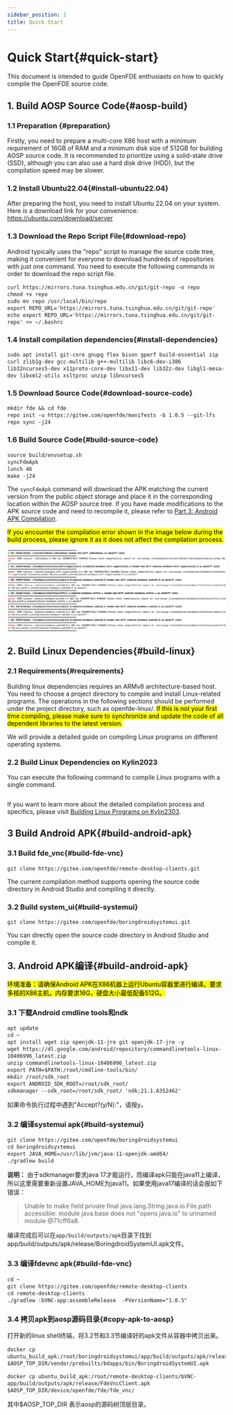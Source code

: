 ```yaml
---
sidebar_position: 1
title: Quick Start
---
```


# Quick Start{#quick-start}

This document is intended to guide OpenFDE enthusiasts on how to quickly compile the OpenFDE source code.

## 1. Build AOSP Source Code{#aosp-build}

### 1.1 Preparation {#preparation}

Firstly, you need to prepare a multi-core X86 host with a minimum requirement of 16GB of RAM and a minimum disk size of 512GB for building AOSP source code. It is recommended to prioritize using a solid-state drive (SSD), although you can also use a hard disk drive (HDD), but the compilation speed may be slower.

### 1.2 Install Ubuntu22.04{#install-ubuntu22.04}

After preparing the host, you need to install Ubuntu 22.04 on your system. Here is a download link for your convenience: https://ubuntu.com/download/server

### 1.3 Download the Repo Script File{#download-repo}

Android typically uses the "repo" script to manage the source code tree, making it convenient for everyone to download hundreds of repositories with just one command. You need to execute the following commands in order to download the repo script file.

```
curl https://mirrors.tuna.tsinghua.edu.cn/git/git-repo -o repo
chmod +x repo
sudo mv repo /usr/local/bin/repo
export REPO_URL='https://mirrors.tuna.tsinghua.edu.cn/git/git-repo'
echo export REPO_URL='https://mirrors.tuna.tsinghua.edu.cn/git/git-repo' >> ~/.bashrc
```

### 1.4 Install compilation dependencies{#install-dependencies}

```
sudo apt install git-core gnupg flex bison gperf build-essential zip curl zlib1g-dev gcc-multilib g++-multilib libc6-dev-i386 lib32ncurses5-dev x11proto-core-dev libx11-dev lib32z-dev libgl1-mesa-dev libxml2-utils xsltproc unzip libncurses5
```

### 1.5 Download Source Code{#download-source-code}

```
mkdir fde && cd fde
repo init -u https://gitee.com/openfde/manifests -b 1.0.5 --git-lfs
repo sync -j24
```

### 1.6 Build Source Code{#build-source-code}

```
source build/envsetup.sh
syncFdeApk
lunch 46 
make -j24
```

 The `syncFdeApk` command will download the APK matching the current version from the public object storage and place it in the corresponding location within the AOSP source tree. If you have made modifications to the APK source code and need to recompile it, please refer to [Part 3: Android APK Compilation](./quick-start#build-android-apk).

<mark>If you encounter the compilation error shown in the image below during the build process, please ignore it as it does not affect the compilation process.</mark>

![build-warn](./img/build-warn.png)

## 2. Build Linux Dependencies{#build-linux}

### 2.1 Requirements{#requirements}

Building linux dependencies requires an ARMv8 architecture-based host. You need to choose a project directory to compile and install Linux-related programs. The operations in the following sections should be performed under the project directory, such as openfde-linux/. <mark> If this is not your first time compiling, please make sure to synchronize and update the code of all dependent libraries to the latest version.</mark>

We will provide a detailed guide on compiling Linux programs on different operating systems.

### 2.2 Build Linux Dependencies on Kylin2023

You can execute the following command to compile Linux programs with a single command.

```

```

If you want to learn more about the detailed compilation process and specifics, please visit [Building Linux Programs on Kylin2303](./build-linux/build-linux-on-kylin2303).

## 3 Build Android APK{#build-android-apk}

### 3.1 Build fde_vnc{#build-fde-vnc}

```
git clone https://gitee.com/openfde/remote-desktop-clients.git
``` 

The current compilation method supports opening the source code directory in Android Studio and compiling it directly.

### 3.2 Build system_ui{#build-systemui}

```
git clone https://gitee.com/openfde/boringdroidsystemui.git
```

You can directly open the source code directory in Android Studio and compile it.


## 3. Android APK编译{#build-android-apk}

<mark>环境准备：请确保Android APK在X86机器上运行Ubuntu容器里进行编译。要求多核的X86主机，内存要求16G，硬盘大小最低配备512G。</mark>

### 3.1 下载Android cmdline tools和ndk

```
apt update
cd ~
apt install wget zip openjdk-11-jre git openjdk-17-jre -y
wget https://dl.google.com/android/repository/commandlinetools-linux-10406996_latest.zip
unzip commandlinetools-linux-10406996_latest.zip
export PATH=$PATH:/root/cmdline-tools/bin/
mkdir /root/sdk_root
export ANDROID_SDK_ROOT=/root/sdk_root/
sdkmanager --sdk_root=/root/sdk_root/ 'ndk;21.1.6352462'
```

如果命令执行过程中遇到"Accept?(y/N):"，请按y。

### 3.2 编译systemui apk{#build-systemui}

```
git clone https://gitee.com/openfde/boringdroidsystemui
cd boringdroidsystemui
export JAVA_HOME=/usr/lib/jvm/java-11-openjdk-amd64/
./gradlew build
```

**说明：** 由于sdkmanager要求java 17才能运行，而编译apk只能在java11上编译，所以这里需要重新设置JAVA_HOME为java11。如果使用java17编译的话会报如下错误：

> Unable to make field private final java.lang.String java.io.File.path accessible: module java.base does not "opens java.io" to unnamed module @71cff6a8.

编译完成后可以在`app/build/outputs/apk`目录下找到app/build/outputs/apk/release/BoringdroidSystemUI.apk文件。

### 3.3 编译fdevnc apk{#build-fde-vnc}

```
cd ~
git clone https://gitee.com/openfde/remote-desktop-clients 
cd remote-desktop-clients
./gradlew :bVNC-app:assembleRelease  -PVersionName="1.0.5"
```

###  3.4 拷贝apk到aosp源码目录{#copy-apk-to-aosp}

打开新的linux shell终端，将3.2节和3.3节编译好的apk文件从容器中拷贝出来。

```
docker cp ubuntu_build_apk:/root/boringdroidsystemui/app/build/outputs/apk/release/BoringdroidSystemUI.apk  $AOSP_TOP_DIR/vendor/prebuilts/bdapps/bin/BoringdroidSystemUI.apk
```

```
docker cp ubuntu_build_apk:/root/remote-desktop-clients/bVNC-app/build/outputs/apk/release/FdeVncClient.apk $AOSP_TOP_DIR/device/openfde/fde/fde_vnc/
```

其中$AOSP_TOP_DIR 表示aosp的源码树顶层目录。